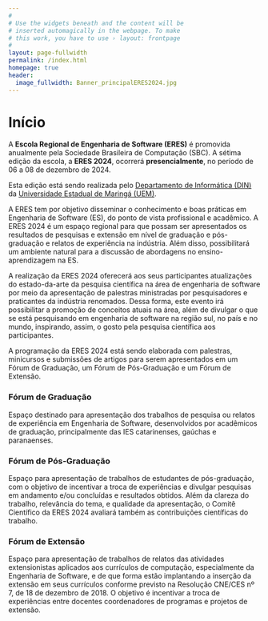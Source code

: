 ```yaml
---
#
# Use the widgets beneath and the content will be
# inserted automagically in the webpage. To make
# this work, you have to use › layout: frontpage
#
layout: page-fullwidth
permalink: /index.html
homepage: true
header:
  image_fullwidth: Banner_principalERES2024.jpg
---
```


<!--
<center><div style="color:#000000; font-size: 85px; font-weight: normal" id="dday">teste123</div></center>

<script>


var countDownDate = new Date("December 6, 2024 08:00:00").getTime();

var x = setInterval(function() { // Get todays date and time
	 var now = new Date().getTime();
	 var distance = countDownDate - now;
	 var days = Math.floor(distance / (1000 * 60 * 60 * 24));
	 var hours = Math.floor((distance % (1000 * 60 * 60 * 24)) / (1000 * 60 * 60));
	 var minutes = Math.floor((distance % (1000 * 60 * 60)) / (1000 * 60));
	 var seconds = Math.floor((distance % (1000 * 60)) / 1000);

	 document.getElementById("dday").innerHTML = days + "d " + hours + "h " + minutes + "m " + seconds + "s ";

	 if (distance < 0) {
		clearInterval(x); document.getElementById("dday").innerHTML = "SITE NA TEIA";
	 }

}, 1000);

</script>

-->

<h1>Início</h1>

<p>A <b>Escola Regional de Engenharia de Software (ERES)</b> é promovida anualmente pela Sociedade Brasileira de Computação (SBC). A sétima edição da escola, a <b>ERES 2024</b>, ocorrerá <b>presencialmente</b>, no período de 06 a 08 de dezembro de 2024.</p>

Esta edição está sendo realizada pelo <a href="http://www.din.uem.br" target="_blank">Departamento de Informática (DIN)</a> da <a href="http://www.uem.br" target="_blank">Universidade Estadual de Maringá (UEM)</a>.

<p>A ERES tem por objetivo disseminar o conhecimento e boas práticas em Engenharia de Software (ES), do ponto de vista profissional e acadêmico. A ERES 2024 é um espaço regional para que possam ser apresentados os resultados de pesquisas e extensão em nível de graduação e pós-graduação e relatos de experiência na indústria. Além disso, possibilitará um ambiente natural para a discussão de abordagens no ensino-aprendizagem na ES.</p>

<p>A realização da ERES 2024 oferecerá aos seus participantes atualizações do estado-da-arte da pesquisa científica na área de engenharia de software por meio da apresentação de palestras ministradas por pesquisadores e praticantes da indústria renomados. Dessa forma, este evento irá possibilitar a promoção de conceitos atuais na área, além de divulgar o que se está pesquisando em engenharia de software na região sul, no país e no mundo, inspirando, assim, o gosto pela pesquisa científica aos participantes.</p>

<p>A programação da ERES 2024 está sendo elaborada com palestras, minicursos e submissões de artigos para serem apresentados em um Fórum de Graduação, um Fórum de Pós-Graduação e um Fórum de Extensão.</p>

<h3>Fórum de Graduação</h3>
<p>Espaço destinado para apresentação dos trabalhos de pesquisa ou relatos de experiência em Engenharia de Software, desenvolvidos por acadêmicos de graduação, principalmente das IES catarinenses, gaúchas e paranaenses. </p>

<h3> Fórum de Pós-Graduação</h3>
<p>Espaço para apresentação de trabalhos de estudantes de pós-graduação, com o objetivo de incentivar a troca de experiências e divulgar pesquisas em andamento e/ou concluídas e resultados obtidos. Além da clareza do trabalho, relevância do tema, e qualidade da apresentação, o Comitê Científico da ERES 2024 avaliará também as contribuições científicas do trabalho.</p>

<h3> Fórum de Extensão </h3>
<p>Espaço para apresentação de trabalhos de relatos das atividades extensionistas aplicados aos currículos de computação, especialmente da Engenharia de Software, e de que forma estão implantando a inserção da extensão em seus currículos conforme previsto na Resolução CNE/CES nº 7, de 18 de dezembro de 2018. O objetivo é incentivar a troca de experiências entre docentes coordenadores de programas e projetos de extensão.
 </p>

<!--
widget1:
  title: "Blog & Portfolio"
  url: 'http://phlow.github.io/feeling-responsive/blog/'
  image: widget-1-302x182.jpg
  text: 'Every good portfolio website has a blog with fresh news, thoughts and develop&shy;ments of your activities. <em>Feeling Responsive</em> offers you a fully functional blog with an archive page to give readers a quick overview of all your posts.'

widget2:
  title: "Why use this theme?"
  url: 'http://phlow.github.io/feeling-responsive/info/'
  text: '<em>Feeling Responsive</em> is heavily customizable.<br/>1. Language-Support :)<br/>2. Optimized for speed and it&#39;s responsive.<br/>3. Built on <a href="http://foundation.zurb.com/">Foundation Framework</a>.<br/>4. Seven different Headers.<br/>5. Customizable navigation, footer,...'
  video: '<a href="#" data-reveal-id="videoModal"><img src="http://phlow.github.io/feeling-responsive/images/start-video-feeling-responsive-302x182.jpg" width="302" height="182" alt=""/></a>'




#
# Use the call for action to show a button on the frontpage
#
# To make internal links, just use a permalink like this
# url: /getting-started/
#
# To style the button in different colors, use no value
# to use the main color or success, alert or secondary.
# To change colors see sass/_01_settings_colors.scss
#
callforaction:
  url: https://tinyletter.com/feeling-responsive
  text: Inform me about new updates and features ›
  style: alert
permalink: /index.html
#
# This is a nasty hack to make the navigation highlight
# this page as active in the topbar navigation
#
homepage: true
---

<div id="videoModal" class="reveal-modal large" data-reveal="">
  <div class="flex-video widescreen vimeo" style="display: block;">
    <iframe width="1280" height="720" src="https://www.youtube.com/embed/3b5zCFSmVvU" frameborder="0" allowfullscreen></iframe>
  </div>
  <a class="close-reveal-modal">&#215;</a>
</div>
-->

